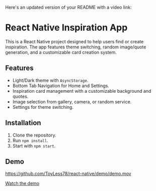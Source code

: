 Here's an updated version of your README with a video link:

React Native Inspiration App
============================

This is a React Native project designed to help users find or create inspiration. The app features theme switching, random image/quote generation, and a customizable card creation system.

Features
--------

*   Light/Dark theme with `AsyncStorage`.
*   Bottom Tab Navigation for Home and Settings.
*   Inspiration card management with a customizable background and quotes.
*   Image selection from gallery, camera, or random service.
*   Settings for theme switching.

Installation
------------

1.  Clone the repository.
2.  Run `npm install`.
3.  Start with `npm start`.

Demo
----

https://github.com/ToyLess78/react-native/demo/demo.mov

[Watch the demo](assets/demo/demo.mov)